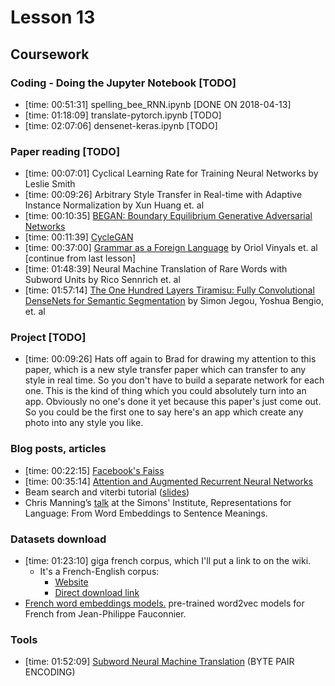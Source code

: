 # Lesson 13

## Coursework

### Coding - Doing the Jupyter Notebook \[TODO\]

* \[time: 00:51:31\] spelling\_bee\_RNN.ipynb \[DONE ON 2018-04-13\]
* \[time: 01:18:09\] translate-pytorch.ipynb \[TODO\]
* \[time: 02:07:06\] densenet-keras.ipynb \[TODO\]

### Paper reading \[TODO\]

* \[time: 00:07:01\] Cyclical Learning Rate for Training Neural Networks by Leslie Smith
* \[time: 00:09:26\] Arbitrary Style Transfer in Real-time with Adaptive Instance Normalization by Xun Huang et. al
* \[time: 00:10:35\] [BEGAN: Boundary Equilibrium Generative Adversarial Networks](https://arxiv.org/abs/1703.10717)
* \[time: 00:11:39\] [CycleGAN](https://github.com/junyanz/CycleGAN)
* \[time: 00:37:00\] [Grammar as a Foreign Language](https://arxiv.org/abs/1412.7449) by Oriol Vinyals et. al \[continue from last lesson\]
* \[time: 01:48:39\] Neural Machine Translation of Rare Words with Subword Units by Rico Sennrich et. al
* \[time: 01:57:14\] [The One Hundred Layers Tiramisu: Fully Convolutional DenseNets for Semantic Segmentation](https://arxiv.org/abs/1611.09326) by Simon Jegou, Yoshua Bengio, et. al

### Project \[TODO\]

* \[time: 00:09:26\] Hats off again to Brad for drawing my attention to this paper, which is a new style transfer paper which can transfer to any style in real time. So you don't have to build a separate network for each one. This is the kind of thing which you could absolutely turn into an app. Obviously no one's done it yet because this paper's just come out. So you could be the first one to say here's an app which create any photo into any style you like.

### Blog posts, articles

* \[time: 00:22:15\] [Facebook's Faiss](https://code.facebook.com/posts/1373769912645926/faiss-a-library-for-efficient-similarity-search/)
* \[time: 00:35:14\] [Attention and Augmented Recurrent Neural Networks](https://distill.pub/2016/augmented-rnns/)
* Beam search and viterbi tutorial \([slides](http://www.phontron.com/slides/nlp-programming-en-13-search.pdf)\)
* Chris Manning’s [talk](https://simons.berkeley.edu/talks/christopher-manning-2017-3-27) at the Simons' Institute, Representations for Language: From Word Embeddings to Sentence Meanings.

### Datasets download

* \[time: 01:23:10\] giga french corpus, which I'll put a link to on the wiki.
  * It's a French-English corpus:
    * [Website](http://www.statmt.org/wmt10/translation-task.html)
    * [Direct download link](http://www.statmt.org/wmt10/training-giga-fren.tar)
* [French word embeddings models.](http://fauconnier.github.io/index.html#wordembeddingmodels) pre-trained word2vec models for French from Jean-Philippe Fauconnier.

### Tools

* \[time: 01:52:09\] [Subword Neural Machine Translation](https://github.com/rsennrich/subword-nmt) \(BYTE PAIR ENCODING\)




